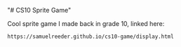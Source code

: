 "# CS10 Sprite Game" 

Cool sprite game I made back in grade 10, linked here:
```
https://samuelreeder.github.io/cs10-game/display.html
```
